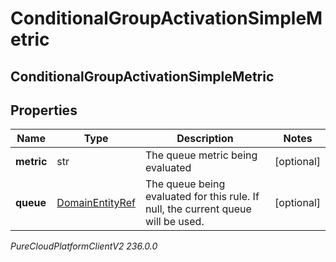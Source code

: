 # ConditionalGroupActivationSimpleMetric

## ConditionalGroupActivationSimpleMetric

## Properties

|Name | Type | Description | Notes|
|------------ | ------------- | ------------- | -------------|
| **metric** | str | The queue metric being evaluated | [optional] |
| **queue** | [DomainEntityRef](DomainEntityRef) | The queue being evaluated for this rule.  If null, the current queue will be used. | [optional] |



_PureCloudPlatformClientV2 236.0.0_
